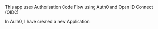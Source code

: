 This app uses Authorisation Code Flow using Auth0 and Open ID Connect (OIDC)

In Auth0, I have created a new Application
